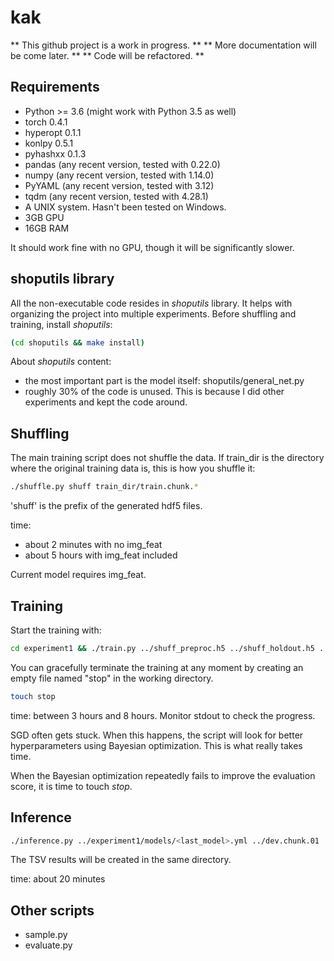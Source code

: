 # kak

** This github project is a work in progress. **
** More documentation will be come later. **
** Code will be refactored. **

## Requirements

* Python >= 3.6 (might work with Python 3.5 as well)
* torch 0.4.1
* hyperopt 0.1.1
* konlpy 0.5.1
* pyhashxx 0.1.3
* pandas (any recent version, tested with 0.22.0)
* numpy (any recent version, tested with 1.14.0)
* PyYAML (any recent version, tested with 3.12)
* tqdm (any recent version, tested with 4.28.1)
* A UNIX system. Hasn't been tested on Windows.
* 3GB GPU
* 16GB RAM

It should work fine with no GPU, though it will be significantly slower.

## shoputils library

All the non-executable code resides in *shoputils* library. It helps with organizing the project into multiple experiments.
Before shuffling and training, install *shoputils*:

```sh
(cd shoputils && make install)
```

About *shoputils* content:

* the most important part is the model itself: shoputils/general_net.py
* roughly 30% of the code is unused. This is because I did other experiments and kept the code around.

## Shuffling

The main training script does not shuffle the data.
If train_dir is the directory where the original training data is, this is how you shuffle it:

```sh
./shuffle.py shuff train_dir/train.chunk.*
```

'shuff' is the prefix of the generated hdf5 files.

time:

* about 2 minutes with no img_feat
* about 5 hours with img_feat included

Current model requires img_feat.

## Training

Start the training with:
```sh
cd experiment1 && ./train.py ../shuff_preproc.h5 ../shuff_holdout.h5 ../shuff_optim.h5 ../shuff_train*
```

You can gracefully terminate the training at any moment by creating an empty file named "stop" in the working directory.
```sh
touch stop
```

time: between 3 hours and 8 hours. Monitor stdout to check the progress.

SGD often gets stuck. When this happens, the script will look for better hyperparameters using Bayesian optimization. This is what really takes time.

When the Bayesian optimization repeatedly fails to improve the evaluation score, it is time to touch *stop*.

## Inference

```sh
./inference.py ../experiment1/models/<last_model>.yml ../dev.chunk.01
```

The TSV results will be created in the same directory.

time: about 20 minutes

## Other scripts

* sample.py
* evaluate.py
